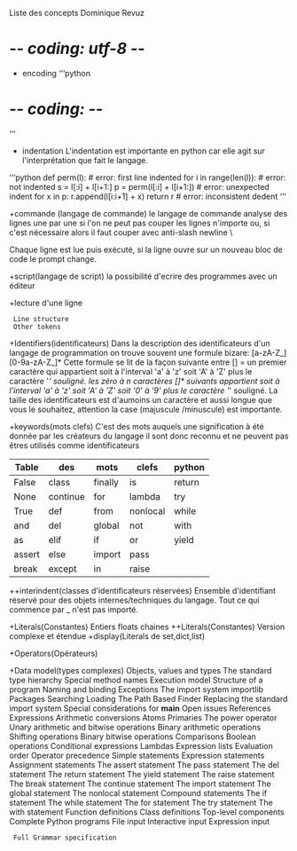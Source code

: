 Liste des concepts 
Dominique Revuz
# -*- coding: utf-8 -*-



+ encoding
‘‘‘python
# -*- coding: <encoding-name> -*-
‘‘‘
+ indentation
L'indentation est importante en python car elle agit sur l'interprétation que fait le langage.


‘‘‘python
 def perm(l):                       # error: first line indented
for i in range(len(l)):             # error: not indented
    s = l[:i] + l[i+1:]
        p = perm(l[:i] + l[i+1:])   # error: unexpected indent
        for x in p:
                r.append(l[i:i+1] + x)
            return r                # error: inconsistent dedent
‘‘‘


+commande (langage de commande)
le langage de commande analyse des lignes une par une si l'on ne peut pas couper les lignes n'importe ou, si c'est nécessaire alors il faut couper avec anti-slash newline \

Chaque ligne est lue puis exécuté, si la ligne ouvre sur un nouveau bloc de code le prompt change.

+script(langage de script)
la possibilité d'ecrire des programmes avec un éditeur

+lecture d'une ligne 

	 Line structure
	 Other tokens

+Identifiers(identificateurs)
Dans la description des identificateurs d'un langage de programmation on trouve souvent une formule bizare:
[a-zA-Z_][0-9a-zA-Z_]*
Cette formule se lit  de la façon suivante entre [] = un premier caractère qui appartient soit à l'interval 'a' à 'z' soit 'A' à 'Z' plus le caractère '_' souligné.
les zéro à n caractères []* suivants appartient soit à l'interval 'a' à 'z' soit 'A' à 'Z' soit '0' à '9'  plus le caractère '_' souligné.
La taille des identificateurs est d'aumoins un caractère et aussi longue que vous le souhaitez, attention la case (majuscule /minuscule) est importante.

+keywords(mots clefs)
C'est des mots auquels une signification à été donnée par les créateurs du langage il sont donc reconnu et ne peuvent pas êtres utilisés comme identificateurs


|Table | des | mots | clefs | python |
|--------|------|-----|-----|--------|
|False | class | finally | is | return|
|None | continue | for | lambda | try|
|True | def | from | nonlocal | while|
|and | del | global | not | with|
|as | elif | if | or | yield|
|assert | else | import | pass|
|break | except | in | raise|

++interindent(classes d'identificateurs réservées)
Ensemble d'identifiant réservé pour des objets internes/techniques du langage.
Tout ce qui commence par _ n'est pas importé.


+Literals(Constantes)
Entiers floats chaines 
++Literals(Constantes)
Version complexe et étendue
+display(Literals de set,dict,list)

+Operators(Opérateurs)
	

+Data model(types complexes)
	 Objects, values and types
	 The standard type hierarchy
	 Special method names
	Execution model
	 Structure of a program
	 Naming and binding
	 Exceptions
	The import system
	 importlib
	 Packages
	 Searching
	 Loading
	 The Path Based Finder
	 Replacing the standard import system
	 Special considerations for __main__
	 Open issues
	 References
	Expressions
	 Arithmetic conversions
	 Atoms
	 Primaries
	 The power operator
	 Unary arithmetic and bitwise operations
	 Binary arithmetic operations
	 Shifting operations
	 Binary bitwise operations
	 Comparisons
	 Boolean operations
	 Conditional expressions
	 Lambdas
	 Expression lists
	 Evaluation order
	 Operator precedence
	Simple statements
	 Expression statements
	 Assignment statements
	 The assert statement
	 The pass statement
	 The del statement
	 The return statement
	 The yield statement
	 The raise statement
	 The break statement
	 The continue statement
	 The import statement
	 The global statement
	 The nonlocal statement
	Compound statements
	 The if statement
	 The while statement
	 The for statement
	 The try statement
	 The with statement
	 Function definitions
	 Class definitions
	Top-level components
	 Complete Python programs
	 File input
	 Interactive input
	 Expression input

	 Full Grammar specification

